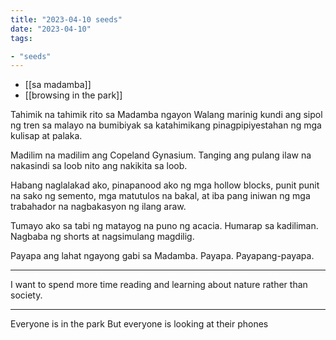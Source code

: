 ```yaml
---
title: "2023-04-10 seeds"
date: "2023-04-10"
tags:

- "seeds"
---
```


- [[sa madamba]]
- [[browsing in the park]]

Tahimik na tahimik rito sa Madamba ngayon
Walang marinig kundi ang sipol ng tren sa malayo
na bumibiyak sa katahimikang pinagpipiyestahan ng mga kulisap at palaka.

Madilim na madilim ang Copeland Gynasium. Tanging ang pulang ilaw na nakasindi sa loob nito ang nakikita sa loob.

Habang naglalakad ako, pinapanood ako ng mga hollow blocks, punit punit na sako ng semento, mga matutulos na bakal, at iba pang iniwan ng mga trabahador na nagbakasyon ng ilang araw.

Tumayo ako sa tabi ng matayog na puno ng acacia. Humarap sa kadiliman. Nagbaba ng shorts at nagsimulang magdilig.

Payapa ang lahat ngayong gabi sa Madamba. Payapa. Payapang-payapa.

***
I want to spend more time reading and learning about nature rather than society.

***
Everyone is in the park
But everyone is looking at their phones